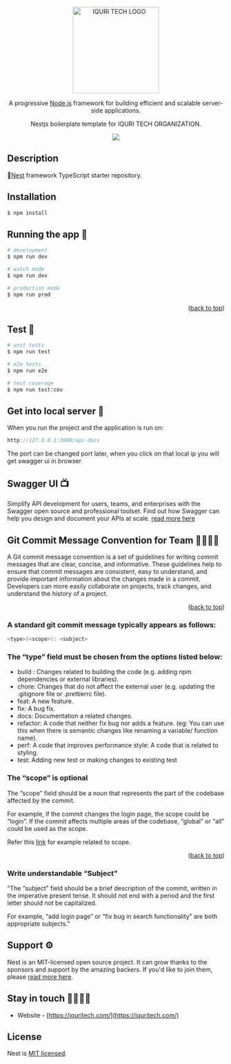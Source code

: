 <a name="readme-top"></a>
<p align="center">
  <a href="https://www.facebook.com/iquritech" target="blank"><img src="https://scontent.fvte2-1.fna.fbcdn.net/v/t39.30808-6/357383202_593162022969356_4710326278403268151_n.jpg?_nc_cat=105&ccb=1-7&_nc_sid=a2f6c7&_nc_eui2=AeFo9Ffc2kQ9YH7GS0iRsnZ-UQ0J0hxcmxRRDQnSHFybFJet5-e8Wk5aq9hW4IOKQUDOUm85pRuC5zE5Tf_OVpto&_nc_ohc=Tgb2ldwTV4EAX_fSJI9&_nc_ht=scontent.fvte2-1.fna&oh=00_AfBShMSonozLobuSSGuep3x20ba5TlGSHRRP9zXBFiBPrg&oe=65038425" width="200" alt="IQURI TECH LOGO" /></a>
</p>

  <p align="center">A progressive <a href="http://nodejs.org" target="_blank">Node.js</a> framework for building efficient and scalable server-side applications.</p>
  <p align="center">Nestjs boilerplate template for IQURI TECH ORGANIZATION.</p>
    <p align="center">
  <a href="https://www.facebook.com/iquritech" target="_blank"><img src="https://img.shields.io/badge/facebook-1877F2?style=flat&logo=facebook&logoColor=white"></a>
</p>

<!-- GETTING STARTED -->

## Description

🎉[Nest](https://github.com/nestjs/nest) framework TypeScript starter repository.

## Installation

```bash
$ npm install
```
## Running the app 🚀

```bash
# development
$ npm run dev

# watch mode
$ npm run dev

# production mode
$ npm run prod
```
<p align="right">(<a href="#readme-top">back to top</a>)</p>

## Test 🧪

```bash
# unit tests
$ npm run test

# e2e tests
$ npm run e2e

# test coverage
$ npm run test:cov
```

## Get into local server 📌
When you run the project and the application is run on:
```typescript
http://127.0.0.1:3000/api-docs
```
The port can be changed port later, when you click on that local ip you will get swagger ui in browser

## Swagger UI 📺

Simplify API development for users, teams, and enterprises with the Swagger open source and professional toolset. Find out how Swagger can help you design and document your APIs at scale. [read more here](https://swagger.io/)

## Git Commit Message Convention for Team 🤜🏻🤛🏻
A Git commit message convention is a set of guidelines for writing commit messages that are clear, concise, and informative. These guidelines help to ensure that commit messages are consistent, easy to understand, and provide important information about the changes made in a commit. Developers can more easily collaborate on projects, track changes, and understand the history of a project.

<p align="right">(<a href="#readme-top">back to top</a>)</p>

### A standard git commit message typically appears as follows:
```bash
<type>(<scope>): <subject>
```

### The “type” field must be chosen from the options listed below:
- build : Changes related to building the code (e.g. adding npm dependencies or external libraries).
- chore: Changes that do not affect the external user (e.g. updating the .gitignore file or .prettierrc file).
- feat: A new feature.
- fix: A bug fix.
- docs: Documentation a related changes.
- refactor: A code that neither fix bug nor adds a feature. (eg: You can use this when there is semantic changes like renaming a variable/ function name).
- perf: A code that improves performance style: A code that is related to styling.
- test: Adding new test or making changes to existing test

### The “scope” is optional
The “scope” field should be a noun that represents the part of the codebase affected by the commit.

For example, if the commit changes the login page, the scope could be “login”. If the commit affects multiple areas of the codebase, “global” or “all” could be used as the scope.

Refer this [link](https://karma-runner.github.io/1.0/dev/git-commit-msg.html) for example related to scope.

<p align="right">(<a href="#readme-top">back to top</a>)</p>

### Write understandable “Subject”
“The “subject” field should be a brief description of the commit, written in the imperative present tense. It should not end with a period and the first letter should not be capitalized.

For example, “add login page” or “fix bug in search functionality” are both appropriate subjects.”

## Support ⚙️

Nest is an MIT-licensed open source project. It can grow thanks to the sponsors and support by the amazing backers. If you'd like to join them, please [read more here](https://docs.nestjs.com/support).

## Stay in touch 🫱🏻‍🫲🏻

- Website - [https://iquritech.com/](https://iquritech.com/)


## License

Nest is [MIT licensed](LICENSE).
